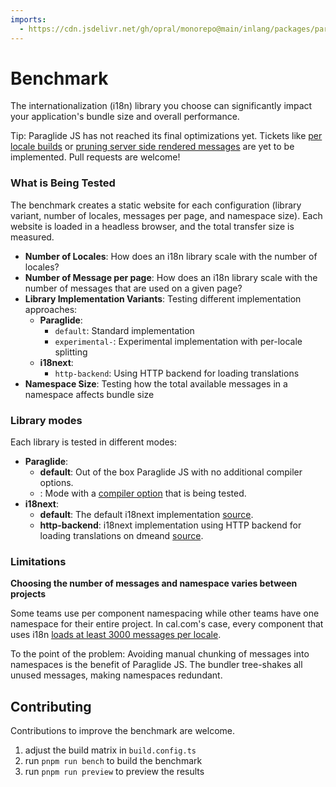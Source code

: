 ```yaml
---
imports: 
  - https://cdn.jsdelivr.net/gh/opral/monorepo@main/inlang/packages/paraglide/paraglide-js/benchmark/benchmark-visualization.js
---
```


# Benchmark

The internationalization (i18n) library you choose can significantly impact your application's bundle size and overall performance.

Tip: Paraglide JS has not reached its final optimizations yet. Tickets like [per locale builds](https://github.com/opral/inlang-paraglide-js/issues/88) or [pruning server side rendered messages](https://github.com/opral/inlang-paraglide-js/issues/354) are yet to be implemented. Pull requests are welcome!


<benchmark-visualization src="https://cdn.jsdelivr.net/gh/opral/monorepo@main/inlang/packages/paraglide/paraglide-js/benchmark/benchmark-results.json"></benchmark-visualization>


### What is Being Tested

The benchmark creates a static website for each configuration (library variant, number of locales, messages per page, and namespace size). Each website is loaded in a headless browser, and the total transfer size is measured.

- **Number of Locales**: How does an i18n library scale with the number of locales?
- **Number of Message per page**: How does an i18n library scale with the number of messages that are used on a given page?
- **Library Implementation Variants**: Testing different implementation approaches:
  - **Paraglide**:
    - `default`: Standard implementation
    - `experimental-`: Experimental implementation with per-locale splitting
  - **i18next**:
    - `http-backend`: Using HTTP backend for loading translations
- **Namespace Size**: Testing how the total available messages in a namespace affects bundle size

### Library modes

Each library is tested in different modes:

- **Paraglide**:
  - **default**: Out of the box Paraglide JS with no additional compiler options.
  - **<compiler-option>**: Mode with a [compiler option](https://inlang.com/m/gerre34r/library-inlang-paraglideJs/compiler-options) that is being tested.
- **i18next**:
  - **default**: The default i18next implementation [source](https://www.i18next.com/overview/getting-started#basic-sample).
  - **http-backend**: i18next implementation using HTTP backend for loading translations on dmeand [source](https://github.com/i18next/i18next-http-backend).

### Limitations

**Choosing the number of messages and namespace varies between projects**

Some teams use per component namespacing while other teams have one namespace for their entire project. In cal.com's case, every component that uses i18n [loads at least 3000 messages per locale](https://github.com/calcom/cal.com/blob/b5e08ea80ffecff04363a18789491065dd6ccc0b/apps/web/public/static/locales/en/common.json).

To the point of the problem: Avoiding manual chunking of messages into namespaces is the benefit of Paraglide JS. The bundler tree-shakes all unused messages, making namespaces redundant.

## Contributing

Contributions to improve the benchmark are welcome.

1. adjust the build matrix in `build.config.ts`
2. run `pnpm run bench` to build the benchmark
3. run `pnpm run preview` to preview the results
